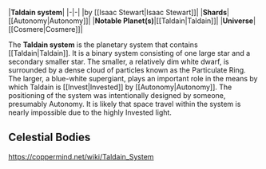 |**Taldain system**|
|-|-|
|by [[Isaac Stewart\|Isaac Stewart]]|
|**Shards**|[[Autonomy\|Autonomy]]|
|**Notable Planet(s)**|[[Taldain\|Taldain]]|
|**Universe**|[[Cosmere\|Cosmere]]|

The **Taldain system** is the planetary system that contains [[Taldain\|Taldain]]. It is a binary system consisting of one large star and a secondary smaller star. The smaller, a relatively dim white dwarf, is surrounded by a dense cloud of particles known as the Particulate Ring. The larger, a blue-white supergiant, plays an important role in the means by which Taldain is [[Invest\|Invested]] by [[Autonomy\|Autonomy]]. The positioning of the system was intentionally designed by someone, presumably Autonomy. It is likely that space travel within the system is nearly impossible due to the highly Invested light.

## Celestial Bodies





https://coppermind.net/wiki/Taldain_System